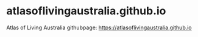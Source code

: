 atlasoflivingaustralia.github.io
================================

Atlas of Living Australia githubpage: https://atlasoflivingaustralia.github.io

